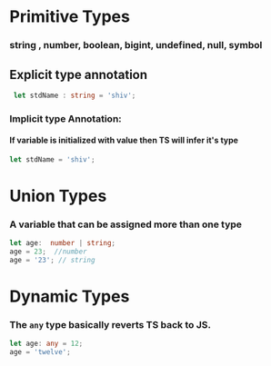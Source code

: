 # Primitive Types
### string , number, boolean, bigint, undefined, null, symbol

## Explicit type annotation

```typescript
 let stdName : string = 'shiv'; 
```
### Implicit type Annotation: 
#### If variable is initialized with value then TS will infer it's type

```typescript
let stdName = 'shiv'; 
```

# Union Types
### A variable that can be assigned more than one type

```typescript
let age:  number | string;
age = 23;  //number 
age = '23'; // string
```

# Dynamic Types

### The `any` type basically reverts TS back to JS.

```typescript
let age: any = 12;
age = 'twelve';
```
